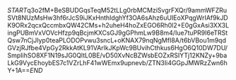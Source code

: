 $START$q3o2fM+BeSBUDGqsTeqM52tLLg0rbMCMziSvgrFXQr/9ammWFZRuSVt8NUzMsHw3hf6rJcS9iJKxHnthIdghYf3OA6sAhz6uUIEoXPqgWrIAf9kJDK9ORx2qcxQccmbxQW42CMs+h2uheH4hoZxEGO6Rh0l2+E0gGxAsi3XX3LingPUBmVxVOVcHfzp9qBcjmKXCsGJ9gGPhmLw9B8m4/Iue7tuPR9I6eTRStQsw7nCjJIyp0teaPLODOPvwu3sncL+oKNAX79nqNgMfI8A/t6bVBou1m9qdGVzjRJfbe4VpGy2RkkAtKL91VArlkJKpWc9BUvihCthkus6HgO6Q10DW7DU/SmpIihSO8XF1N19sJG0QltL0BE/vD50XvNcBZWsbEOZxRSIYTj12KNZy+9baLkG9VycEhoybES7c1VZrLhF41wWEmx9upnevb/ZTN3Ii4GGpJMWRzZwn6hY+1A==$END$